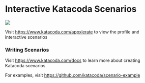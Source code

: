 # Interactive Katacoda Scenarios

[![](http://shields.katacoda.com/katacoda/appxlerate/count.svg)](https://www.katacoda.com/appxlerate "Get your profile on Katacoda.com")

Visit https://www.katacoda.com/appxlerate to view the profile and interactive scenarios

### Writing Scenarios
Visit https://www.katacoda.com/docs to learn more about creating Katacoda scenarios

For examples, visit https://github.com/katacoda/scenario-example

